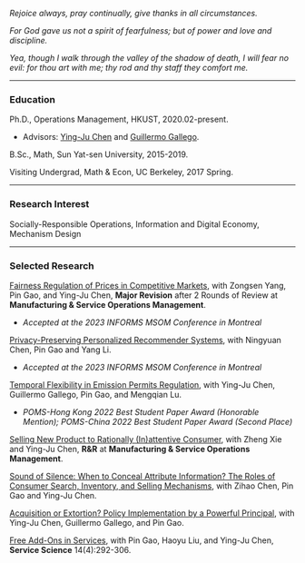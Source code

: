 _Rejoice always, pray continually, give thanks in all circumstances._

_For God gave us not a spirit of fearfulness; but of power and love and discipline._

_Yea, though I walk through the valley of the shadow of death, I will fear no evil: for thou art with me; thy rod and thy staff they comfort me._

* * *
### Education
Ph.D., Operations Management, HKUST, 2020.02-present.
- Advisors: [Ying-Ju Chen](https://imchen.people.ust.hk/) and [Guillermo Gallego](https://ieda.ust.hk/dfaculty/ggallego/).

B.Sc., Math, Sun Yat-sen University, 2015-2019.

Visiting Undergrad, Math & Econ, UC Berkeley, 2017 Spring.

* * *
### Research Interest
Socially-Responsible Operations, Information and Digital Economy, Mechanism Design

* * *
### Selected Research
[Fairness Regulation of Prices in Competitive Markets](https://papers.ssrn.com/sol3/papers.cfm?abstract_id=4050815), with Zongsen Yang, Pin Gao, and Ying-Ju Chen, **Major Revision** after 2 Rounds of Review at **Manufacturing & Service Operations Management**.
- _Accepted at the 2023 INFORMS MSOM Conference in Montreal_


[Privacy-Preserving Personalized Recommender Systems](https://papers.ssrn.com/sol3/papers.cfm?abstract_id=4202576), with Ningyuan Chen, Pin Gao and Yang Li.
- _Accepted at the 2023 INFORMS MSOM Conference in Montreal_


[Temporal Flexibility in Emission Permits Regulation](https://papers.ssrn.com/sol3/papers.cfm?abstract_id=3900094), with Ying-Ju Chen, Guillermo Gallego, Pin Gao, and Mengqian Lu.
- _POMS-Hong Kong 2022 Best Student Paper Award (Honorable Mention); POMS-China 2022 Best Student Paper Award (Second Place)_


[Selling New Product to Rationally (In)attentive Consumer](https://papers.ssrn.com/sol3/papers.cfm?abstract_id=4353325), with Zheng Xie and Ying-Ju Chen, **R&R** at **Manufacturing & Service Operations Management**.


[Sound of Silence: When to Conceal Attribute Information? The Roles of Consumer Search, Inventory, and Selling Mechanisms](https://www.researchgate.net/publication/370596076_Sound_of_Silence_When_to_Conceal_Attribute_Information_The_Roles_of_Consumer_Search_Inventory_and_Selling_Mechanisms), with Zihao Chen, Pin Gao and Ying-Ju Chen.


[Acquisition or Extortion? Policy Implementation by a Powerful Principal](https://papers.ssrn.com/sol3/papers.cfm?abstract_id=3831733), with Ying-Ju Chen, Guillermo Gallego, and Pin Gao.


[Free Add-Ons in Services](https://pubsonline.informs.org/doi/abs/10.1287/serv.2022.0307), with Pin Gao, Haoyu Liu, and Ying-Ju Chen, **Service Science** 14(4):292-306.

